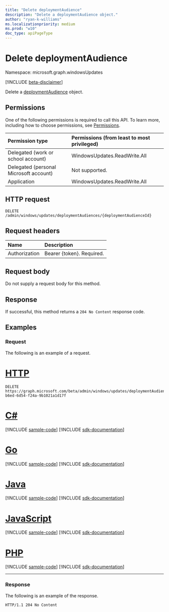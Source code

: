 ```yaml
---
title: "Delete deploymentAudience"
description: "Delete a deploymentAudience object."
author: "ryan-k-williams"
ms.localizationpriority: medium
ms.prod: "w10"
doc_type: apiPageType
---
```


# Delete deploymentAudience
Namespace: microsoft.graph.windowsUpdates

[!INCLUDE [beta-disclaimer](../../includes/beta-disclaimer.md)]

Delete a [deploymentAudience](../resources/windowsupdates-deploymentaudience.md) object.

## Permissions
One of the following permissions is required to call this API. To learn more, including how to choose permissions, see [Permissions](/graph/permissions-reference).

|Permission type|Permissions (from least to most privileged)|
|:---|:---|
|Delegated (work or school account)|WindowsUpdates.ReadWrite.All|
|Delegated (personal Microsoft account)|Not supported.|
|Application|WindowsUpdates.ReadWrite.All|

## HTTP request

<!-- {
  "blockType": "ignored"
}
-->
``` http
DELETE /admin/windows/updates/deploymentAudiences/{deploymentAudienceId}
```

## Request headers
|Name|Description|
|:---|:---|
|Authorization|Bearer {token}. Required.|

## Request body
Do not supply a request body for this method.

## Response

If successful, this method returns a `204 No Content` response code.

## Examples

### Request
The following is an example of a request.
# [HTTP](#tab/http)
<!-- {
  "blockType": "request",
  "name": "delete_deploymentaudience"
}
-->
``` http
DELETE https://graph.microsoft.com/beta/admin/windows/updates/deploymentAudiences/7f960f66-b6ed-6d54-f24a-9b1021a1d17f
```

# [C#](#tab/csharp)
[!INCLUDE [sample-code](../includes/snippets/csharp/delete-deploymentaudience-csharp-snippets.md)]
[!INCLUDE [sdk-documentation](../includes/snippets/snippets-sdk-documentation-link.md)]

# [Go](#tab/go)
[!INCLUDE [sample-code](../includes/snippets/go/delete-deploymentaudience-go-snippets.md)]
[!INCLUDE [sdk-documentation](../includes/snippets/snippets-sdk-documentation-link.md)]

# [Java](#tab/java)
[!INCLUDE [sample-code](../includes/snippets/java/delete-deploymentaudience-java-snippets.md)]
[!INCLUDE [sdk-documentation](../includes/snippets/snippets-sdk-documentation-link.md)]

# [JavaScript](#tab/javascript)
[!INCLUDE [sample-code](../includes/snippets/javascript/delete-deploymentaudience-javascript-snippets.md)]
[!INCLUDE [sdk-documentation](../includes/snippets/snippets-sdk-documentation-link.md)]

# [PHP](#tab/php)
[!INCLUDE [sample-code](../includes/snippets/php/delete-deploymentaudience-php-snippets.md)]
[!INCLUDE [sdk-documentation](../includes/snippets/snippets-sdk-documentation-link.md)]

---

### Response
The following is an example of the response.
<!-- {
  "blockType": "response",
  "truncated": true
}
-->
``` http
HTTP/1.1 204 No Content
```
